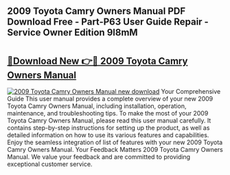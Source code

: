 ## 2009 Toyota Camry Owners Manual PDF Download Free - Part-P63 User Guide Repair - Service Owner Edition 9l8mM

# <h2><a href="http://bc11122.oget.top/?id=2009+Toyota+Camry+Owners+Manual">🔗Download New 👉🔴 2009 Toyota Camry Owners Manual</a></h2>

[![2009 Toyota Camry Owners Manual new download](https://i.imgur.com/5g1atiW.png)](http://bc11122.oget.top/?id=2009+Toyota+Camry+Owners+Manual)
Your Comprehensive Guide This user manual provides a complete overview of your new 2009 Toyota Camry Owners Manual, including installation, operation, maintenance, and troubleshooting tips. To make the most of your 2009 Toyota Camry Owners Manual, please read this user manual carefully. It contains step-by-step instructions for setting up the product, as well as detailed information on how to use its various features and capabilities. Enjoy the seamless integration of list of features with your new 2009 Toyota Camry Owners Manual. Your Feedback Matters 2009 Toyota Camry Owners Manual. We value your feedback and are committed to providing exceptional customer service.
